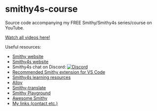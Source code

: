 # smithy4s-course

Source code accompanying my FREE Smithy/Smithy4s series/course on YouTube.

[Watch all videos here!](https://www.youtube.com/watch?v=nNUnSbyyxGI&list=PL1NS3pe5mmu25RK5lJnLxnllcMkxBqaI5)

Useful resources:

- [Smithy website](https://smithy.io/)
- [Smithy4s website](https://disneystreaming.github.io/smithy4s/)
- Smithy4s chat on Discord: [![Discord](https://img.shields.io/discord/1045676621761347615.svg?label=&logo=discord&logoColor=ffffff&color=404244&labelColor=6A7EC2)](https://discord.gg/wvVga94s8r)
- [Recommended Smithy extension for VS Code](https://marketplace.visualstudio.com/items?itemName=disneystreaming.smithy)
- [Smithy4s learning resources](https://disneystreaming.github.io/smithy4s/docs/learning-resources)
- [Alloy](https://github.com/disneystreaming/alloy/)
- [Smithy-translate](https://github.com/disneystreaming/smithy-translate/)
- [Smithy Playground](https://github.com/kubukoz/smithy-playground)
- [Awesome Smithy](https://github.com/smithy-lang/awesome-smithy)
- [My links (contact etc.)](https://linktr.ee/kubukoz)
